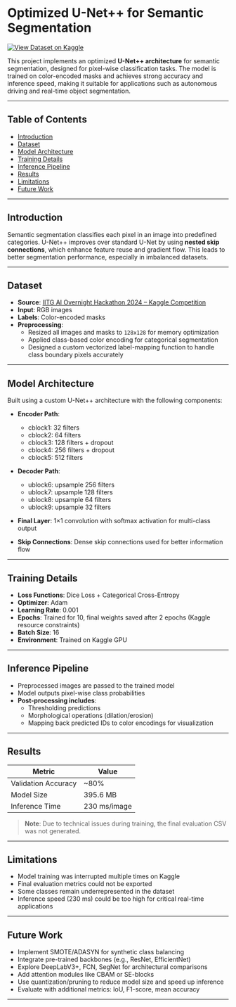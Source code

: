 #  Optimized U-Net++ for Semantic Segmentation

[![View Dataset on Kaggle](https://img.shields.io/badge/Kaggle-View_Dataset-blue?logo=kaggle)](https://www.kaggle.com/competitions/iitg-ai-overnight-hackathon-2024)

This project implements an optimized **U-Net++ architecture** for semantic segmentation, designed for pixel-wise classification tasks. The model is trained on color-encoded masks and achieves strong accuracy and inference speed, making it suitable for applications such as autonomous driving and real-time object segmentation.

---

##  Table of Contents
- [Introduction](#introduction)
- [Dataset](#dataset)
- [Model Architecture](#model-architecture)
- [Training Details](#training-details)
- [Inference Pipeline](#inference-pipeline)
- [Results](#results)
- [Limitations](#limitations)
- [Future Work](#future-work)

---

##  Introduction

Semantic segmentation classifies each pixel in an image into predefined categories. U-Net++ improves over standard U-Net by using **nested skip connections**, which enhance feature reuse and gradient flow. This leads to better segmentation performance, especially in imbalanced datasets.

---

##  Dataset

-  **Source**: [IITG AI Overnight Hackathon 2024 – Kaggle Competition](https://www.kaggle.com/competitions/iitg-ai-overnight-hackathon-2024)
- **Input**: RGB images
- **Labels**: Color-encoded masks
- **Preprocessing**:
  - Resized all images and masks to `128x128` for memory optimization
  - Applied class-based color encoding for categorical segmentation
  - Designed a custom vectorized label-mapping function to handle class boundary pixels accurately

---

##  Model Architecture

Built using a custom U-Net++ architecture with the following components:

- **Encoder Path**:
  - cblock1: 32 filters
  - cblock2: 64 filters
  - cblock3: 128 filters + dropout
  - cblock4: 256 filters + dropout
  - cblock5: 512 filters

- **Decoder Path**:
  - ublock6: upsample 256 filters
  - ublock7: upsample 128 filters
  - ublock8: upsample 64 filters
  - ublock9: upsample 32 filters

- **Final Layer**: 1×1 convolution with softmax activation for multi-class output

- **Skip Connections**: Dense skip connections used for better information flow

---

##  Training Details

- **Loss Functions**: Dice Loss + Categorical Cross-Entropy
- **Optimizer**: Adam
- **Learning Rate**: 0.001
- **Epochs**: Trained for 10, final weights saved after 2 epochs (Kaggle resource constraints)
- **Batch Size**: 16
- **Environment**: Trained on Kaggle GPU

---

##  Inference Pipeline

- Preprocessed images are passed to the trained model
- Model outputs pixel-wise class probabilities
- **Post-processing includes**:
  - Thresholding predictions
  - Morphological operations (dilation/erosion)
  - Mapping back predicted IDs to color encodings for visualization

---

##  Results

| Metric             | Value        |
|--------------------|--------------|
| Validation Accuracy| ~80%         |
| Model Size         | 395.6 MB     |
| Inference Time     | 230 ms/image |

> **Note**: Due to technical issues during training, the final evaluation CSV was not generated.

---

##  Limitations

- Model training was interrupted multiple times on Kaggle
- Final evaluation metrics could not be exported
- Some classes remain underrepresented in the dataset
- Inference speed (230 ms) could be too high for critical real-time applications

---

##  Future Work

- Implement SMOTE/ADASYN for synthetic class balancing
- Integrate pre-trained backbones (e.g., ResNet, EfficientNet)
- Explore DeepLabV3+, FCN, SegNet for architectural comparisons
- Add attention modules like CBAM or SE-blocks
- Use quantization/pruning to reduce model size and speed up inference
- Evaluate with additional metrics: IoU, F1-score, mean accuracy

---

